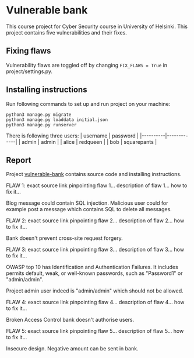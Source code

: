# Vulnerable bank

This course project for Cyber Security course in University of Helsinki. This
project contains five vulnerabilities and their fixes.

## Fixing flaws

Vulnerability flaws are toggled off by changing `FIX_FLAWS = True` in
project/settings.py.


## Installing instructions

Run following commands to set up and run project on your machine:

```
python3 manage.py migrate
python3 manage.py loaddata initial.json
python3 manage.py runserver
```

There is following three users:
| username | password    |
|----------|-------------|
| admin    | admin       |
| alice    | redqueen    |
| bob      | squarepants |

## Report

Project [vulnerable-bank](https://github.com/elehtine/vulnerable-bank) contains
source code and installing instructions.

FLAW 1:
exact source link pinpointing flaw 1...
description of flaw 1...
how to fix it...

Blog message could contain SQL injection. Malicious user could for example post
a message which contains SQL to delete all messages.


FLAW 2:
exact source link pinpointing flaw 2...
description of flaw 2...
how to fix it...

Bank doesn't prevent cross-site request forgery.


FLAW 3:
exact source link pinpointing flaw 3...
description of flaw 3...
how to fix it...

OWASP top 10 has Identification and Authentication Failures. It includes
permits default, weak, or well-known passwords, such as "Password1" or
"admin/admin".

Project admin user indeed is "admin/admin" which should not be allowed.


FLAW 4:
exact source link pinpointing flaw 4...
description of flaw 4...
how to fix it...

Broken Access Control bank doesn't authorise users.


FLAW 5:
exact source link pinpointing flaw 5...
description of flaw 5...
how to fix it...

Insecure design. Negative amount can be sent in bank.
